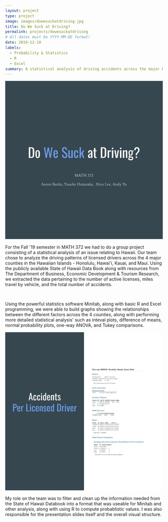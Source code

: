```yaml
---
layout: project
type: project
image: images/dowesuckatdriving.jpg
title: Do We Suck at Driving?
permalink: projects/dowesuckatdriving
# All dates must be YYYY-MM-DD format!
date: 2019-12-10
labels:
  - Probability & Statistics
  - R
  - Excel
summary: A statistical analysis of driving accidents across the major Hawaiian Islands.
---
```


<img class="ui medium right floated image" src="../images/dowesuckatdriving.jpg">

For the Fall '19 semester in MATH 372 we had to do a group project consisting of a statistical analysis of an issue relating to Hawaii. Our team chose to analyze the driving patterns of licensed drivers across the 4 major counties in the Hawaiian Islands - Honolulu, Hawai'i, Kauai, and Maui. Using the publicly available State of Hawaii Data Book along with resources from The Department of Business, Economic Development & Tourism Research, we extracted the data pertaining to the number of active licenses, miles travel by vehicle, and the total number of accidents.

<br>

Using the powerful statistics software Minitab, along with basic R and Excel programming, we were able to build graphs showing the relationships between the different factors across the 4 counties, along with performing more detailed statistical analysis' such as inteval plots, difference of means, normal probability plots, one-way ANOVA, and Tukey comparisons.

<img class="ui medium left floated image" src="../images/drivinganalysis.jpg">

My role on the team was to filter and clean up the information needed from the State of Hawaii Databook into a format that was useable for Minitab and other analysis, along with using R to compute probablistic values. I was also responsible for the presentation slides itself and the overall visual structure.



